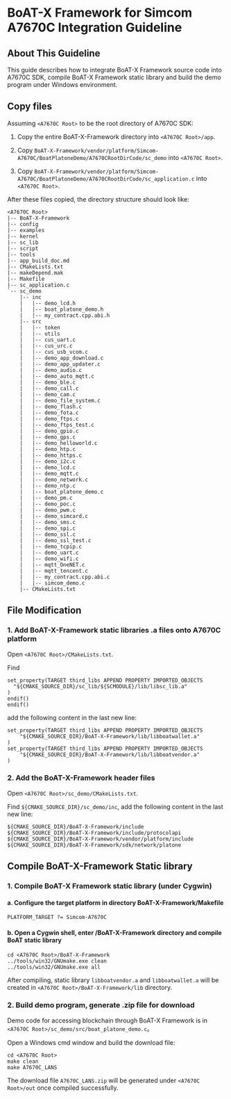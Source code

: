 # BoAT-X Framework for Simcom A7670C Integration Guideline


## About This Guideline

This guide describes how to integrate BoAT-X Framework source code into A7670C SDK, compile BoAT-X Framework static library and build the demo program under Windows environment.


## Copy files

Assuming `<A7670C Root>` to be the root directory of A7670C SDK:

1. Copy the entire BoAT-X-Framework directory into `<A7670C Root>/app`.

2. Copy `BoAT-X-Framework/vendor/platform/Simcom-A7670C/BoatPlatoneDemo/A7670CRootDirCode/sc_demo` into `<A7670C Root>`.

3. Copy `BoAT-X-Framework/vendor/platform/Simcom-A7670C/BoatPlatoneDemo/A7670CRootDirCode/sc_application.c` into `<A7670C Root>`.


After these files copied, the directory structure should look like:
```
<A7670C Root>
|-- BoAT-X-Framework
|-- config
|-- examples
|-- kernel
|-- sc_lib	
|-- script	
|-- tools
|-- app_build_doc.md
|-- CMakeLists.txt
|-- makeDepend.mak
|-- Makefile
|-- sc_application.c	
`-- sc_demo
    |-- inc
    |   |-- demo_lcd.h
    |   |-- boat_platone_demo.h
    |   |-- my_contract.cpp.abi.h
    |-- src
    |   |-- token
    |   |-- utils
    |   |-- cus_uart.c
    |   |-- cus_urc.c
    |   |-- cus_usb_vcom.c
    |   |-- demo_app_download.c
    |   |-- demo_app_updater.c
    |   |-- demo_audio.c
    |   |-- demo_auto_mqtt.c
    |   |-- demo_ble.c
    |   |-- demo_call.c
    |   |-- demo_cam.c
    |   |-- demo_file_system.c
    |   |-- demo_flash.c
    |   |-- demo_fota.c
    |   |-- demo_ftps.c
    |   |-- demo_ftps_test.c
    |   |-- demo_gpio.c
    |   |-- demo_gps.c
    |   |-- demo_helloworld.c
    |   |-- demo_htp.c
    |   |-- demo_https.c
    |   |-- demo_i2c.c
    |   |-- demo_lcd.c
    |   |-- demo_mqtt.c
    |   |-- demo_network.c
    |   |-- demo_ntp.c
    |   |-- boat_platone_demo.c
    |   |-- demo_pm.c
    |   |-- demo_poc.c
    |   |-- demo_pwm.c
    |   |-- demo_simcard.c
    |   |-- demo_sms.c
    |   |-- demo_spi.c
    |   |-- demo_ssl.c
    |   |-- demo_ssl_test.c
    |   |-- demo_tcpip.c
    |   |-- demo_uart.c
    |   |-- demo_wifi.c
    |   |-- mqtt_OneNET.c
    |   |-- mqtt_tencent.c
    |   |-- my_contract.cpp.abi.c
    |   |-- simcom_demo.c
    |-- CMakeLists.txt
```


## File Modification

### 1. Add BoAT-X-Framework static libraries .a files onto A7670C platform

  Open `<A7670C Root>/CMakeLists.txt`.
  
  Find
  ```
  set_property(TARGET third_libs APPEND PROPERTY IMPORTED_OBJECTS
    "${CMAKE_SOURCE_DIR}/sc_lib/${SCMODULE}/lib/libsc_lib.a"
  )
  endif()
  endif()
  ```
  add the following content in the last new line:
  ```
  set_property(TARGET third_libs APPEND PROPERTY IMPORTED_OBJECTS
      "${CMAKE_SOURCE_DIR}/BoAT-X-Framework/lib/libboatwallet.a"
  )
  set_property(TARGET third_libs APPEND PROPERTY IMPORTED_OBJECTS
      "${CMAKE_SOURCE_DIR}/BoAT-X-Framework/lib/libboatvendor.a"
  )
  ```

### 2. Add the BoAT-X-Framework header files

  Open `<A7670C Root>/sc_demo/CMakeLists.txt`.
  
  Find `${CMAKE_SOURCE_DIR}/sc_demo/inc`, add the following content in the last new line:
  ```
  ${CMAKE_SOURCE_DIR}/BoAT-X-Framework/include
  ${CMAKE_SOURCE_DIR}/BoAT-X-Framework/include/protocolapi
  ${CMAKE_SOURCE_DIR}/BoAT-X-Framework/vendor/platform/include
  ${CMAKE_SOURCE_DIR}/BoAT-X-Framework/sdk/network/platone
  ```
  

## Compile BoAT-X-Framework Static library

### 1. Compile BoAT-X Framework static library (under Cygwin)

   #### a. Configure the target platform in directory BoAT-X-Framework/Makefile
   ```
   PLATFORM_TARGET ?= Simcom-A7670C
   ```
   
   #### b. Open a Cygwin shell, enter <A7670C Root>/BoAT-X-Framework directory and compile BoAT static library
   ```
   cd <A7670C Root>/BoAT-X-Framework
   ../tools/win32/GNUmake.exe clean
   ../tools/win32/GNUmake.exe all
   ```
   
   After compiling, static library `libboatvendor.a` and `libboatwallet.a` will be created in `<A7670C Root>/BoAT-X-Framework/lib` directory.
   

### 2. Build demo program, generate .zip file for download

   Demo code for accessing blockchain through BoAT-X Framework is in `<A7670C Root>/sc_demo/src/boat_platone_demo.c`。

   Open a Windows cmd window and build the download file:
   ```
   cd <A7670C Root>
   make clean
   make A7670C_LANS
   ```
   
   The download file `A7670C_LANS.zip` will be generated under `<A7670C Root>/out` once compiled successfully.